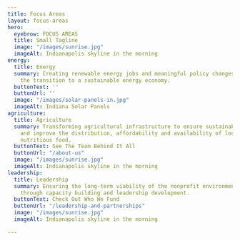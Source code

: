 ```yaml
---
title: Focus Areas
layout: focus-areas
hero:
  eyebrow: FOCUS AREAS
  title: Small Tagline
  image: "/images/sunrise.jpg"
  imageAlt: Indianapolis skyline in the morning
energy:
  title: Energy
  summary: Creating renewable energy jobs and meaningful policy changes to ensure
    the transition to a sustainable energy economy.
  buttonText: ''
  buttonUrl: ''
  image: "/images/solar-panels-in.jpg"
  imageAlt: Indiana Solar Panels
agriculture:
  title: Agriculture
  summary: Transforming agricultural infrastructure to ensure sustainable methods
    and improve the distribution, affordability and availability of locally grown
    nutritious food.
  buttonText: See The Team Behind It All
  buttonUrl: "/about-us"
  image: "/images/sunrise.jpg"
  imageAlt: Indianapolis skyline in the morning
leadership:
  title: Leadership
  summary: Ensuring the long-term viability of the nonprofit environmental sector
    through capacity building and leadership development.
  buttonText: Check Out Who We Fund
  buttonUrl: "/leadership-and-partnerships"
  image: "/images/sunrise.jpg"
  imageAlt: Indianapolis skyline in the morning

---
```

